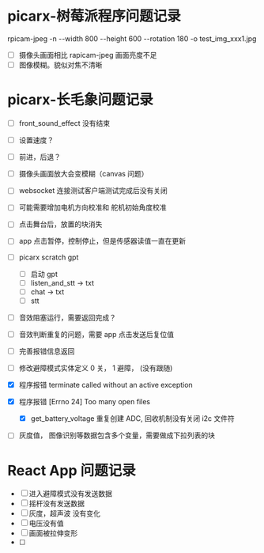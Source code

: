 # picarx-树莓派程序问题记录

rpicam-jpeg -n --width 800 --height 600 --rotation 180 -o test_img_xxx1.jpg

- [ ] 摄像头画面相比 rapicam-jpeg 画面亮度不足
- [ ] 图像模糊。貌似对焦不清晰

# picarx-长毛象问题记录

- [ ] front_sound_effect 没有结束
- [ ] 设置速度？
- [ ] 前进，后退？
- [ ] 摄像头画面放大会变模糊（canvas 问题）
- [ ] websocket 连接测试客户端测试完成后没有关闭
- [ ] 可能需要增加电机方向校准和 舵机初始角度校准
- [ ] 点击舞台后，放置的块消失
- [ ] app 点击暂停，控制停止，但是传感器读值一直在更新
- [ ] picarx scratch gpt
  - [ ] 启动 gpt
  - [ ] listen_and_stt -> txt
  - [ ] chat -> txt
  - [ ] stt
- [ ] 音效阻塞运行，需要返回完成？
- [ ] 音效判断重复的问题，需要 app 点击发送后复位值
- [ ] 完善报错信息返回
- [ ] 修改避障模式实体定义 0 关， 1 避障， (没有跟随)

- [x] 程序报错 terminate called without an active exception
- [x] 程序报错 [Errno 24] Too many open files

  - [x] get_battery_voltage 重复创建 ADC, 回收机制没有关闭 i2c 文件符

- [ ] 灰度值， 图像识别等数据包含多个变量，需要做成下拉列表的块

# React App 问题记录

- [ ] 进入避障模式没有发送数据
- [ ] 摇杆没有发送数据
- [ ] 灰度，超声波 没有变化
- [ ] 电压没有值
- [ ] 画面被拉伸变形
- [ ]
